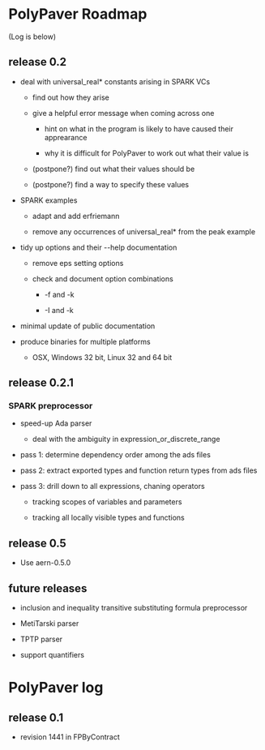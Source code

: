 # PolyPaver Roadmap
(Log is below)

## release 0.2

* deal with universal_real* constants arising in SPARK VCs 

    * find out how they arise

    * give a helpful error message when coming across one

        * hint on what in the program is likely to have caused their apprearance 

        * why it is difficult for PolyPaver to work out what their value is

    * (postpone?) find out what their values should be

    * (postpone?) find a way to specify these values

* SPARK examples

    * adapt and add erfriemann

    * remove any occurrences of universal_real* from the peak example

* tidy up options and their --help documentation

    * remove eps setting options

    * check and document option combinations

        * -f and -k

        * -I and -k

* minimal update of public documentation

* produce binaries for multiple platforms

    * OSX, Windows 32 bit, Linux 32 and 64 bit

## release 0.2.1

### SPARK preprocessor

* speed-up Ada parser

    * deal with the ambiguity in expression_or_discrete_range

* pass 1: determine dependency order among the ads files

* pass 2: extract exported types and function return types from ads files

* pass 3: drill down to all expressions, chaning operators

    * tracking scopes of variables and parameters

    * tracking all locally visible types and functions

## release 0.5

* Use aern-0.5.0

## future releases

* inclusion and inequality transitive substituting formula preprocessor

* MetiTarski parser

* TPTP parser

* support quantifiers

# PolyPaver log

## release 0.1

* revision 1441 in FPByContract